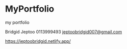 # MyPortfolio
my portfolio

Bridgid Jeptoo 
0113999493
jeptoobridgid007@gmail.com

https://jeptoobridgid.netlify.app/
